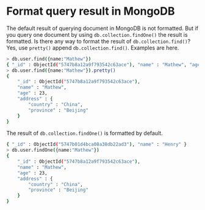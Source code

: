 # Format query result in MongoDB
The default result of querying document in MongoDB is not formatted. But if you query one document by
using `db.collection.findOne()` the result is formatted. Is there any way to format the result of `db.collection.find()`?
Yes, use `pretty()` append `db.collection.find()`. Examples are here.
```bash
> db.user.find({name:"Mathew"})
{ "_id" : ObjectId("5747b8a12a9f793542c63ace"), "name" : "Mathew", "age" : 23, "address" : { "country" : "China", "province" : "Beijing" } }
> db.user.find({name:"Mathew"}).pretty()
{
	"_id" : ObjectId("5747b8a12a9f793542c63ace"),
	"name" : "Mathew",
	"age" : 23,
	"address" : {
		"country" : "China",
		"province" : "Beijing"
	}
}
```
The result of `db.collection.findOne()` is formatted by default.
```bash
{ "_id" : ObjectId("5747b01d4bca08a38db22ad3"), "name" : "Henry" }
> db.user.findOne({name:"Mathew"})
{
	"_id" : ObjectId("5747b8a12a9f793542c63ace"),
	"name" : "Mathew",
	"age" : 23,
	"address" : {
		"country" : "China",
		"province" : "Beijing"
	}
}
```